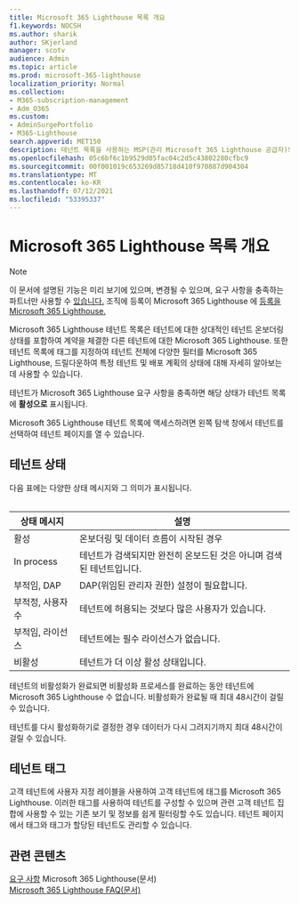 ```yaml
---
title: Microsoft 365 Lighthouse 목록 개요
f1.keywords: NOCSH
ms.author: sharik
author: SKjerland
manager: scotv
audience: Admin
ms.topic: article
ms.prod: microsoft-365-lighthouse
localization_priority: Normal
ms.collection:
- M365-subscription-management
- Adm_O365
ms.custom:
- AdminSurgePortfolio
- M365-Lighthouse
search.appverid: MET150
description: 테넌트 목록을 사용하는 MSP(관리 Microsoft 365 Lighthouse 공급자)의 경우 테넌트 목록에 대해 자세히 알아보면 됩니다.
ms.openlocfilehash: 05c6bf6c1b9529d05fac04c2d5c43802280cfbc9
ms.sourcegitcommit: 00f001019c653269d85718d410f970887d904304
ms.translationtype: MT
ms.contentlocale: ko-KR
ms.lasthandoff: 07/12/2021
ms.locfileid: "53395337"
---
```

# <a name="microsoft-365-lighthouse-tenant-list-overview"></a>Microsoft 365 Lighthouse 목록 개요

> [!NOTE]
> 이 문서에 설명된 기능은 미리 보기에 있으며, 변경될 수 있으며, 요구 사항을 충족하는 파트너만 사용할 수 [있습니다.](m365-lighthouse-requirements.md) 조직에 등록이 Microsoft 365 Lighthouse 에 [등록을 Microsoft 365 Lighthouse.](m365-lighthouse-sign-up.md)

Microsoft 365 Lighthouse 테넌트 목록은 테넌트에 대한 상대적인 테넌트 온보더링 상태를 포함하여 계약을 체결한 다른 테넌트에 대한 Microsoft 365 Lighthouse. 또한 테넌트 목록에 태그를 지정하여 테넌트 전체에 다양한 필터를 Microsoft 365 Lighthouse, 드릴다운하여 특정 테넌트 및 배포 계획의 상태에 대해 자세히 알아보는 데 사용할 수 있습니다.

테넌트가 Microsoft 365 Lighthouse [](m365-lighthouse-requirements.md)요구 사항을 충족하면 해당 상태가 테넌트 목록에 **활성으로** 표시됩니다.

Microsoft 365 Lighthouse 테넌트 목록에 액세스하려면 왼쪽  탐색 창에서 테넌트를 선택하여 테넌트 페이지를 열 수 있습니다.

## <a name="tenant-status"></a>테넌트 상태

다음 표에는 다양한 상태 메시지와 그 의미가 표시됩니다.<br><br>

| 상태 메시지 | 설명 |
|--|--|
| 활성 | 온보더링 및 데이터 흐름이 시작된 경우 |
| In process | 테넌트가 검색되지만 완전히 온보드된 것은 아니며 검색된 테넌트입니다. |
| 부적임, DAP | DAP(위임된 관리자 권한) 설정이 필요합니다. |
| 부적정, 사용자 수 | 테넌트에 허용되는 것보다 많은 사용자가 있습니다. |
| 부적임, 라이선스 | 테넌트에는 필수 라이선스가 없습니다. |
| 비활성 | 테넌트가 더 이상 활성 상태입니다. |

테넌트의 비활성화가 완료되면 비활성화 프로세스를 완료하는 동안 테넌트에 Microsoft 365 Lighthouse 수 없습니다. 비활성화가 완료될 때 최대 48시간이 걸릴 수 있습니다.

테넌트를 다시 활성화하기로 결정한 경우 데이터가 다시 그려지기까지 최대 48시간이 걸릴 수 있습니다.

## <a name="tenant-tags"></a>테넌트 태그

고객 테넌트에 사용자 지정 레이블을 사용하여 고객 테넌트에 태그를 Microsoft 365 Lighthouse. 이러한 태그를 사용하여 테넌트를 구성할 수 있으며 관련 고객 테넌트 집합에 사용할 수 있는 기존 보기 및 정보를 쉽게 필터링할 수도 있습니다. 테넌트 페이지에서 태그와 태그가 할당된 테넌트도 관리할 수 있습니다.

## <a name="related-content"></a>관련 콘텐츠

[요구 사항](m365-lighthouse-requirements.md) Microsoft 365 Lighthouse(문서)\
[Microsoft 365 Lighthouse FAQ(문서)](m365-lighthouse-faq.yml)